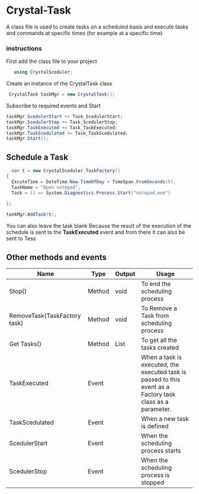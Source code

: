 # Crystal-Task
A class file is used to create tasks on a scheduled basis and execute tasks and commands at specific times (for example at a specific time)

<h3>instructions</h3>
First add the class file to your project

 ```csharp
    using CrystalSceduler;
 ```
 
 
 Create an instance of the CrystalTask class
  ```csharp
   CrystalTask taskMgr = new CrystalTask();
 ```
 
 
 Subscribe to required events and Start
  ```csharp
taskMgr.ScedulerStart += Task_ScedulerStart;
taskMgr.ScedulerStop += Task_ScedulerStop;
taskMgr.TaskExecuted += Task_TaskExecuted;
taskMgr.TaskScedulated += Task_TaskScedulated;
taskMgr.Start();
 ```
 
<h2>Schedule a Task</h2>

  ```csharp
    var t = new CrystalSceduler.TaskFactory()
{
    ExcuteTime = DateTime.Now.TimeOfDay + TimeSpan.FromSeconds(5),
    TaskName = "Open notepad",
    Task = () => System.Diagnostics.Process.Start("notepad.exe")
    
};

taskMgr.AddTask(t);
 ```
 You can also leave the task blank
Because the result of the execution of the schedule is sent to the <strong>TaskExecuted</strong> event and from there it can also be sent to Tess


<h2>Other methods and events</h2>

| Name                         | Type   | Output            | Usage                                                                                                      |
|------------------------------|--------|-------------------|------------------------------------------------------------------------------------------------------------|
| Stop()                       | Method | void              | To end the scheduling process                                                                              |
| RemoveTask(TaskFactory task) | Method | void              | To Remove a Task from scheduling process                                                                   |
| Get Tasks()                  | Method | List<TaskFactory> | To get all the tasks created                                                                               |
| TaskExecuted                 | Event  |                   | When a task is executed, the executed task is passed to this event as a Factory task class as a parameter. |
| TaskScedulated               | Event  |                   | When a new task is defined                                                                                 |
| ScedulerStart                | Event  |                   | When the scheduling process starts                                                                         |
| ScedulerStop                 | Event  |                   | When the scheduling process is stopped                                                                     |
 
 
